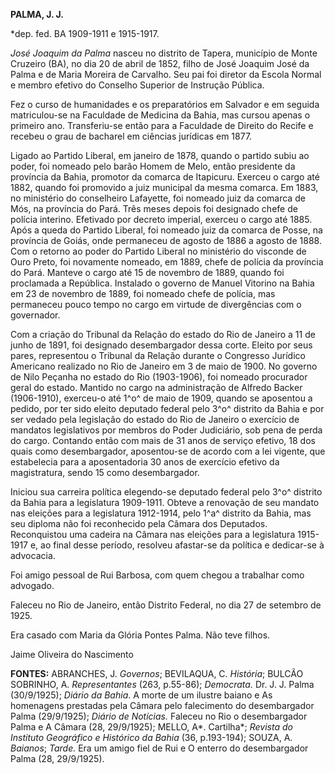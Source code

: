 **PALMA, J. J.**

\*dep. fed. BA 1909-1911 e 1915-1917.

*José Joaquim da Palma* nasceu no distrito de Tapera, município de Monte
Cruzeiro (BA), no dia 20 de abril de 1852, filho de José Joaquim José da
Palma e de Maria Moreira de Carvalho. Seu pai foi diretor da Escola
Normal e membro efetivo do Conselho Superior de Instrução Pública.

Fez o curso de humanidades e os preparatórios em Salvador e em seguida
matriculou-se na Faculdade de Medicina da Bahia, mas cursou apenas o
primeiro ano. Transferiu-se então para a Faculdade de Direito do Recife
e recebeu o grau de bacharel em ciências jurídicas em 1877.

Ligado ao Partido Liberal, em janeiro de 1878, quando o partido subiu ao
poder, foi nomeado pelo barão Homem de Melo, então presidente da
província da Bahia, promotor da comarca de Itapicuru. Exerceu o cargo
até 1882, quando foi promovido a juiz municipal da mesma comarca. Em
1883, no ministério do conselheiro Lafayette, foi nomeado juiz da
comarca de Mós, na província do Pará. Três meses depois foi designado
chefe de polícia interino. Efetivado por decreto imperial, exerceu o
cargo até 1885. Após a queda do Partido Liberal, foi nomeado juiz da
comarca de Posse, na província de Goiás, onde permaneceu de agosto de
1886 a agosto de 1888. Com o retorno ao poder do Partido Liberal no
ministério do visconde de Ouro Preto, foi novamente nomeado, em 1889,
chefe de polícia da província do Pará. Manteve o cargo até 15 de
novembro de 1889, quando foi proclamada a República. Instalado o governo
de Manuel Vitorino na Bahia em 23 de novembro de 1889, foi nomeado chefe
de polícia, mas permaneceu pouco tempo no cargo em virtude de
divergências com o governador.

Com a criação do Tribunal da Relação do estado do Rio de Janeiro a 11 de
junho de 1891, foi designado desembargador dessa corte. Eleito por seus
pares, representou o Tribunal da Relação durante o Congresso Jurídico
Americano realizado no Rio de Janeiro em 3 de maio de 1900. No governo
de Nilo Peçanha no estado do Rio (1903-1906), foi nomeado procurador
geral do estado. Mantido no cargo na administração de Alfredo Backer
(1906-1910), exerceu-o até 1^o^ de maio de 1909, quando se aposentou a
pedido, por ter sido eleito deputado federal pelo 3^o^ distrito da Bahia
e por ser vedado pela legislação do estado do Rio de Janeiro o exercício
de mandatos legislativos por membros do Poder Judiciário, sob pena de
perda do cargo. Contando então com mais de 31 anos de serviço efetivo,
18 dos quais como desembargador, aposentou-se de acordo com a lei
vigente, que estabelecia para a aposentadoria 30 anos de exercício
efetivo da magistratura, sendo 15 como desembargador.

Iniciou sua carreira política elegendo-se deputado federal pelo 3^o^
distrito da Bahia para a legislatura 1909-1911. Obteve a renovação de
seu mandato nas eleições para a legislatura 1912-1914, pelo 1^a^
distrito da Bahia, mas seu diploma não foi reconhecido pela Câmara dos
Deputados. Reconquistou uma cadeira na Câmara nas eleições para a
legislatura 1915-1917 e, ao final desse período, resolveu afastar-se da
política e dedicar-se à advocacia.

Foi amigo pessoal de Rui Barbosa, com quem chegou a trabalhar como
advogado.

Faleceu no Rio de Janeiro, então Distrito Federal, no dia 27 de setembro
de 1925.

Era casado com Maria da Glória Pontes Palma. Não teve filhos.

Jaime Oliveira do Nascimento

**FONTES:** ABRANCHES, J. *Governos*; BEVILAQUA, C. *História*; BULCÃO
SOBRINHO, A. *Representantes* (263, p.55-86); *Democrata.* Dr. J. J.
Palma (30/9/1925); *Diário da Bahia*. A morte de um ilustre baiano e As
homenagens prestadas pela Câmara pelo falecimento do desembargador Palma
(29/9/1925); *Diário de Notícias.* Faleceu no Rio o desembargador Palma
e A Câmara (28, 29/9/1925); MELLO, A*. Cartilha*; *Revista do Instituto
Geográfico e Histórico da Bahia* (36, p.193-194); SOUZA, A. *Baianos*;
*Tarde.* Era um amigo fiel de Rui e O enterro do desembargador Palma
(28, 29/9/1925).
